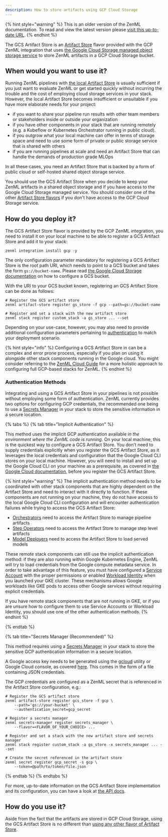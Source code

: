 ```yaml
---
description: How to store artifacts using GCP Cloud Storage
---
```


{% hint style="warning" %}
This is an older version of the ZenML documentation. To read and view the latest version please [visit this up-to-date URL](https://docs.zenml.io).
{% endhint %}


The GCS Artifact Store is an [Artifact Store](./artifact-stores.md) flavor provided with
the GCP ZenML integration that uses [the Google Cloud Storage managed object storage service](https://cloud.google.com/storage/docs/introduction)
to store ZenML artifacts in a GCP Cloud Storage bucket.

## When would you want to use it?

Running ZenML pipelines with [the local Artifact Store](./local.md) is usually
sufficient if you just want to evaluate ZenML or get started quickly without
incurring the trouble and the cost of employing cloud storage services in your
stack. However, the local Artifact Store becomes insufficient or unsuitable if
you have more elaborate needs for your project:

* if you want to share your pipeline run results with other team members or
stakeholders inside or outside your organization
* if you have other components in your stack that are running remotely (e.g. a
Kubeflow or Kubernetes Orchestrator running in public cloud).
* if you outgrow what your local machine can offer in terms of storage space and
need to use some form of private or public storage service that is shared with
others
* if you are running pipelines at scale and need an Artifact Store that can
handle the demands of production grade MLOps

In all these cases, you need an Artifact Store that is backed by a form of
public cloud or self-hosted shared object storage service.

You should use the GCS Artifact Store when you decide to keep your ZenML
artifacts in a shared object storage and if you have access to the Google Cloud
Storage managed service.
You should consider one of the other [Artifact Store flavors](./artifact-stores.md#artifact-store-flavors)
if you don't have access to the GCP Cloud Storage service.

## How do you deploy it?

The GCS Artifact Store flavor is provided by the GCP ZenML integration, you need
to install it on your local machine to be able to register a GCS Artifact Store
and add it to your stack:

```shell
zenml integration install gcp -y
```

The only configuration parameter mandatory for registering a GCS Artifact Store
is the root path URI, which needs to point to a GCS bucket and takes the form
`gs://bucket-name`. Please read [the Google Cloud Storage documentation](https://cloud.google.com/storage/docs/creating-buckets)
on how to configure a GCS bucket.

With the URI to your GCS bucket known, registering an GCS Artifact Store can be
done as follows:

```shell
# Register the GCS artifact store
zenml artifact-store register gs_store -f gcp --path=gs://bucket-name

# Register and set a stack with the new artifact store
zenml stack register custom_stack -a gs_store ... --set
```

Depending on your use-case, however, you may also need to provide additional
configuration parameters pertaining to [authentication](#authentication-methods)
to match your deployment scenario.

{% hint style="info" %}
Configuring a GCS Artifact Store in can be a complex and error prone process,
especially if you plan on using it alongside other stack components running in
the Google cloud. You might consider referring to the [ZenML Cloud Guide](../../cloud-guide/overview.md)
for a more holistic approach to configuring full GCP-based stacks for ZenML.
{% endhint %}

### Authentication Methods

Integrating and using a GCS Artifact Store in your pipelines is not
possible without employing some form of authentication. ZenML currently provides
two options for configuring GCP credentials, the recommended one being to use
a [Secrets Manager](../secrets-managers/secrets-managers.md) in your stack to store the
sensitive information in a secure location.

{% tabs %}
{% tab title="Implicit Authentication" %}

This method uses the implicit GCP authentication available _in the environment
where the ZenML code is running_. On your local machine, this is the quickest
way to configure a GCS Artifact Store. You don't need to supply credentials
explicitly when you register the GCS Artifact Store, as it leverages the local
credentials and configuration that the Google Cloud CLI stores on your local
machine. However, you will need to install and set up the Google Cloud CLI on
your machine as a prerequisite, as covered in [the Google Cloud documentation](https://cloud.google.com/sdk/docs/install-sdk), before you register the GCS Artifact Store.

{% hint style="warning" %}
The implicit authentication method needs to be coordinated with other stack
components that are highly dependent on the Artifact Store and need to interact
with it directly to function. If these components are not running on your
machine, they do not have access to the local Google Cloud CLI configuration and
will encounter authentication failures while trying to access the GCS Artifact
Store:

* [Orchestrators](../orchestrators/orchestrators.md) need to access the Artifact
Store to manage pipeline artifacts
* [Step Operators](../step-operators/step-operators.md) need to access the Artifact
Store to manage step level artifacts
* [Model Deployers](../model-deployers/model-deployers.md) need to access the Artifact
Store to load served models

These remote stack components can still use the implicit authentication method:
if they are also running within Google Kubernetes Engine, ZenML will try to load
credentials from the Google compute metadata service. In order to take advantage
of this feature, you must have configured a [Service Account](https://cloud.google.com/kubernetes-engine/docs/tutorials/authenticating-to-cloud-platform)
with the proper permissions or enabled [Workload Identity](https://cloud.google.com/kubernetes-engine/docs/how-to/workload-identity)
when you launched your GKE cluster. These mechanisms allows Google workloads like
GKE pods to access other Google services without requiring explicit credentials.

If you have remote stack components that are not running in GKE, or if
you are unsure how to configure them to use Service Accounts or Workload
Identity, you should use one of the other authentication methods.
{% endhint %}

{% endtab %}

{% tab title="Secrets Manager (Recommended)" %}

This method requires using a [Secrets Manager](../secrets-managers/secrets-managers.md)
in your stack to store the sensitive GCP authentication information in a secure
location.

A Google access key needs to be generated using the [gcloud](https://cloud.google.com/sdk/docs/)
utility or Google Cloud console, as covered [here](https://cloud.google.com/docs/authentication/getting-started#creating_a_service_account). This comes in the form of a file
containing JSON credentials.

The GCP credentials are configured as a ZenML secret that is referenced in the
Artifact Store configuration, e.g.:

```shell
# Register the GCS artifact store
zenml artifact-store register gcs_store -f gcp \
    --path='gs://your-bucket' \
    --authentication_secret=gcp_secret

# Register a secrets manager
zenml secrets-manager register secrets_manager \
    --flavor=<FLAVOR_OF_YOUR_CHOICE> ...

# Register and set a stack with the new artifact store and secrets manager
zenml stack register custom_stack -a gs_store -x secrets_manager ... --set

# Create the secret referenced in the artifact store
zenml secret register gcp_secret -s gcp \
    --token=@path/to/token/file.json
```

{% endtab %}
{% endtabs %}

For more, up-to-date information on the GCS Artifact Store implementation and its
configuration, you can have a look at [the API docs](https://apidocs.zenml.io/latest/api_docs/integrations/#zenml.integrations.gcp.artifact_stores.gcp_artifact_store).

## How do you use it?

Aside from the fact that the artifacts are stored in GCP Cloud Storage,
using the GCS Artifact Store is no different than [using any other flavor of Artifact Store](./artifact-stores.md#how-to-use-it).
